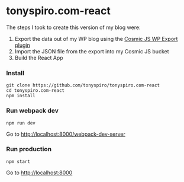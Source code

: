 # tonyspiro.com-react
The steps I took to create this version of my blog were:

1. Export the data out of my WP blog using the [Cosmic JS WP Export plugin](https://github.com/cosmicjs/cosmicjs-wp-export)
2. Import the JSON file from the export into my Cosmic JS bucket
3. Build the React App

### Install
```
git clone https://github.com/tonyspiro/tonyspiro.com-react
cd tonyspiro.com-react
npm install
```
### Run webpack dev
```
npm run dev
```
Go to [http://localhost:8000/webpack-dev-server](http://localhost:8080/webpack-dev-server)
### Run production
```
npm start
```
Go to [http://localhost:8000](http://localhost:8000)
